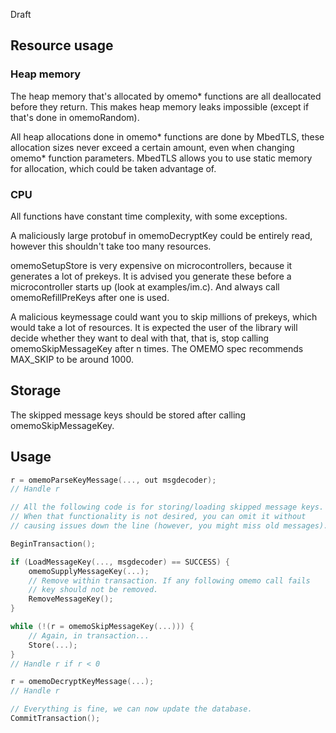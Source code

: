 Draft

## Resource usage

### Heap memory

The heap memory that's allocated by omemo* functions are all deallocated
before they return. This makes heap memory leaks impossible (except if
that's done in omemoRandom).

All heap allocations done in omemo* functions are done by MbedTLS, these
allocation sizes never exceed a certain amount, even when changing
omemo* function parameters. MbedTLS allows you to use static memory for
allocation, which could be taken advantage of.

### CPU

All functions have constant time complexity, with some exceptions.

A maliciously large protobuf in omemoDecryptKey could be entirely read,
however this shouldn't take too many resources.

omemoSetupStore is very expensive on microcontrollers, because it
generates a lot of prekeys. It is advised you generate these before a
microcontroller starts up (look at examples/im.c). And always call
omemoRefillPreKeys after one is used.

A malicious keymessage could want you to skip millions of prekeys, which
would take a lot of resources. It is expected the user of the library
will decide whether they want to deal with that, that is, stop calling
omemoSkipMessageKey after n times. The OMEMO spec recommends MAX\_SKIP
to be around 1000.

## Storage

The skipped message keys should be stored after calling
omemoSkipMessageKey.

## Usage

```c
r = omemoParseKeyMessage(..., out msgdecoder);
// Handle r

// All the following code is for storing/loading skipped message keys.
// When that functionality is not desired, you can omit it without
// causing issues down the line (however, you might miss old messages).

BeginTransaction();

if (LoadMessageKey(..., msgdecoder) == SUCCESS) {
    omemoSupplyMessageKey(...);
    // Remove within transaction. If any following omemo call fails
    // key should not be removed.
    RemoveMessageKey();
}

while (!(r = omemoSkipMessageKey(...))) {
    // Again, in transaction...
    Store(...);
}
// Handle r if r < 0

r = omemoDecryptKeyMessage(...);
// Handle r

// Everything is fine, we can now update the database.
CommitTransaction();
```

